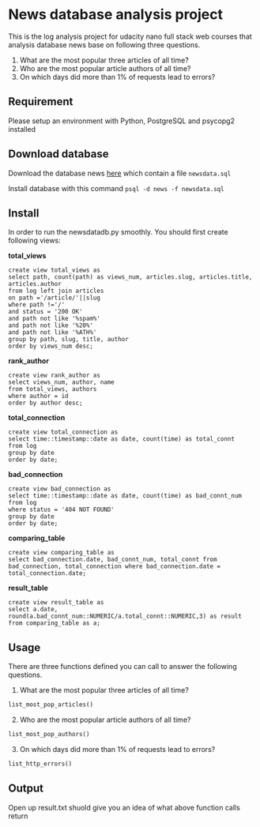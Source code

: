 # News database analysis project
This is the log analysis project for udacity nano full stack web courses that analysis database news base on following three questions.
1. What are the most popular three articles of all time?
2. Who are the most popular article authors of all time?
3. On which days did more than 1% of requests lead to errors?

## Requirement
Please setup an environment with Python, PostgreSQL and psycopg2 installed

## Download database
Download the database news [here](https://d17h27t6h515a5.cloudfront.net/topher/2016/August/57b5f748_newsdata/newsdata.zip) which contain a file `newsdata.sql`

Install database with this command  `psql -d news -f newsdata.sql`


## Install
In order to run the newsdatadb.py smoothly. You should first create following views:

**total_views**
```
create view total_views as 
select path, count(path) as views_num, articles.slug, articles.title, articles.author 
from log left join articles 
on path ='/article/'||slug
where path !='/'
and status = '200 OK'
and path not like '%spam%' 
and path not like '%20%' 
and path not like '%ATH%' 
group by path, slug, title, author 
order by views_num desc;
```
**rank_author**
```
create view rank_author as 
select views_num, author, name 
from total_views, authors 
where author = id 
order by author desc;
```
**total_connection**
```
create view total_connection as
select time::timestamp::date as date, count(time) as total_connt
from log
group by date
order by date;
```
**bad_connection**
```
create view bad_connection as
select time::timestamp::date as date, count(time) as bad_connt_num
from log
where status = '404 NOT FOUND'
group by date
order by date;
```
**comparing_table**
```
create view comparing_table as
select bad_connection.date, bad_connt_num, total_connt from bad_connection, total_connection where bad_connection.date = total_connection.date;
```
**result_table**
```
create view result_table as
select a.date, round(a.bad_connt_num::NUMERIC/a.total_connt::NUMERIC,3) as result from comparing_table as a;
```

## Usage
There are three functions defined you can call to answer the following questions.
1. What are the most popular three articles of all time? 
```python
list_most_pop_articles()
```
2. Who are the most popular article authors of all time?
```python
list_most_pop_authors()
```
3. On which days did more than 1% of requests lead to errors?
```python
list_http_errors()
```

## Output
Open up result.txt shuold give you an idea of what above function calls return